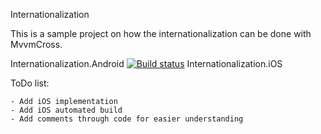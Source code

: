 Internationalization

This is a sample project on how the internationalization can be done with MvvmCross. 

Internationalization.Android [![Build status](https://ci.appveyor.com/api/projects/status/mktwky18m4acnrws?svg=true)](https://ci.appveyor.com/project/AlexStefan/template-app)
Internationalization.iOS

ToDo list:

    - Add iOS implementation
    - Add iOS automated build
    - Add comments through code for easier understanding